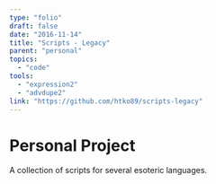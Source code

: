 ```yaml
---
type: "folio"
draft: false
date: "2016-11-14"
title: "Scripts - Legacy"
parent: "personal"
topics:
  - "code"
tools:
  - "expression2"
  - "advdupe2"
link: "https://github.com/htko89/scripts-legacy"
---
```

# Personal Project
A collection of scripts for several esoteric languages.
